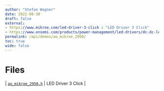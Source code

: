 ```yaml
---
author: "Stefan Wagner"
date: 2022-08-30
draft: false
external:
- https://www.mikroe.com/led-driver-3-click : "LED Driver 3 Click"
- https://www.onsemi.com/products/power-management/led-drivers/dc-dc-led-drivers/ncp5623b : "NCP5623B LED Driver"
permalink: /api/demos/ao_mikroe_2950/
toc: true
wide: false
---
```


# Files

| [`ao_mikroe_2950.h`](ao_mikroe_2950.h.md) | LED Driver 3 Click |
